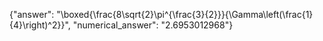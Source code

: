 {"answer": "\\boxed{\\frac{8\\sqrt{2}\\pi^{\\frac{3}{2}}}{\\Gamma\\left(\\frac{1}{4}\\right)^2}}", "numerical_answer": "2.6953012968"}